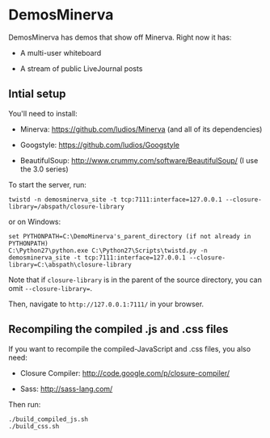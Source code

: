 DemosMinerva
============

DemosMinerva has demos that show off Minerva.  Right now it has:

*	A multi-user whiteboard

*	A stream of public LiveJournal posts



## Intial setup

You'll need to install:

*	Minerva: https://github.com/ludios/Minerva (and all of its dependencies)

*	Googstyle: https://github.com/ludios/Googstyle

*	BeautifulSoup: http://www.crummy.com/software/BeautifulSoup/ (I use the 3.0 series)

To start the server, run:

`twistd -n demosminerva_site -t tcp:7111:interface=127.0.0.1 --closure-library=/abspath/closure-library`

or on Windows:

```
set PYTHONPATH=C:\DemoMinerva's_parent_directory (if not already in PYTHONPATH)
C:\Python27\python.exe C:\Python27\Scripts\twistd.py -n demosminerva_site -t tcp:7111:interface=127.0.0.1 --closure-library=C:\abspath\closure-library
```

Note that if `closure-library` is in the parent of the source directory,
you can omit `--closure-library=`.

Then, navigate to `http://127.0.0.1:7111/` in your browser.



## Recompiling the compiled .js and .css files

If you want to recompile the compiled-JavaScript and .css files, you also need:

*	Closure Compiler: http://code.google.com/p/closure-compiler/

*	Sass: http://sass-lang.com/

Then run:

```
./build_compiled_js.sh
./build_css.sh
```
